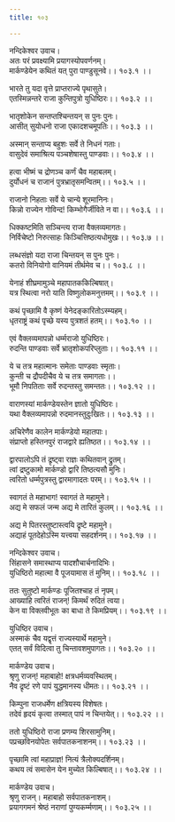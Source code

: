 ```yaml
---
title: १०३

---
```

नन्दिकेश्वर उवाच।  
अतः परं प्रवक्ष्यामि प्रयागस्योपवर्णनम्।  
मार्कण्डेयेन कथितं यत् पुरा पाण्डुसूनवे।। १०३.१ ।।  
  
भारते तु यदा वृत्ते प्राप्तराज्ये पृथासुते।  
एतस्मिन्नन्तरे राजा कुन्तिपुत्रो युधिष्ठिरः।। १०३.२ ।।  
  
भातृशोकेन सन्तप्तश्चिन्तयन् स पुनः पुनः।  
आसीत् सुयोधनो राजा एकादशचमूपतिः।। १०३.३ ।।  
  
अस्मान् सन्ताप्य बहुशः सर्वे ते निधनं गताः।  
वासुदेवं समाश्रित्य पञ्चशेषास्तु पाण्डवाः।। १०३.४ ।।  
  
हत्वा भीष्मं च द्रोणञ्च कर्णं चैव महाबलम्।  
दुर्योधनं च राजानं पुत्रभ्रातृसमन्वितम्।। १०३.५ ।।  
  
राजानो निहताः सर्वे ये चान्ये शूरमानिनः।  
किन्नो राज्येन गोविन्द! किम्भोगैर्जीविते न वा।। १०३.६ ।।  
  
धिक्कष्टमिति सञ्चिन्त्य राजा वैक्लव्यमागतः।  
निर्विचेष्टो निरुत्साहः किञ्चित्तिष्ठत्यधोमुखः।। १०३.७ ।।  
  
लब्धसंज्ञो यदा राजा चिन्तयन् स पुनः पुनः।  
कतरो विनियोगो वानियमं तीर्थमेव च।। १०३.८ ।।  
  
येनाहं शीघ्रमामुञ्चे महापातककिल्बिषात्।  
यत्र स्थित्वा नरो याति विष्णुलोकमनुत्तमम्।। १०३.९ ।।  
  
कथं पृच्छामि वै कृष्णं येनेदङ्कारितोऽस्म्यहम्।  
धृतराष्ट्रं कथं पृच्छे यस्य पुत्रशतं हतम्।। १०३.१० ।।  
  
एवं वैक्लव्यमापन्नो धर्म्मराजो युधिष्ठिरः।  
रुदन्ति पाण्डवाः सर्वे भ्रातृशोकपरिप्लुताः।। १०३.११ ।।  
  
ये च तत्र महात्मानः समेताः पाण्डवाः स्मृताः।  
कुन्ती च द्रौपदीचैव ये च तत्र समागताः।।  
भूमौ निपतिताः सर्वे रुदन्तस्तु समन्ततः।। १०३.१२ ।।  
  
वाराणस्यां मार्कण्डेयस्तेन ज्ञातो युधिष्ठिरः।  
यथा वैक्लव्यमापन्नो रुदमानस्तुदुःखितः।। १०३.१३ ।।  
  
अचिरेणैव कालेन मार्कण्डेयो महातपाः।  
संप्राप्तो हस्तिनपुरं राजद्वारे ह्यतिष्ठत।। १०३.१४ ।।  
  
द्वारपालोऽपि तं द्रृष्ट्वा राज्ञः कथितवान् द्रुतम्।  
त्वां द्रष्टुकामो मार्कण्डो द्वारि तिष्ठत्यसौ मुनिः।  
त्वरितो धर्म्मपुत्रस्तु द्वारमागादतः परम्।। १०३.१५ ।।  
  
स्वागतं ते महाभाग! स्वागतं ते महामुने।  
अद्य मे सफलं जन्म अद्य मे तारितं कुलम्।। १०३.१६ ।।  
  
अद्य मे पितरस्तुष्टास्त्वयि द्रृष्टे महामुने।  
अद्याहं पूतदेहोऽस्मि यत्त्वया सहदर्शनम्।। १०३.१७ ।।  
  
नन्दिकेश्वर उवाच।  
सिंहासने समास्थाप्य पादशौचार्चनादिभिः।  
युधिष्ठिरो महात्मा वै पूजयामास तं मुनिम्।। १०३.१८ ।।  
  
ततः सुतुष्टो मार्कण्डः पूजितश्चाह तं नृपम्।  
आख्याहि त्वरितं राजन्! किमर्थं रुदितं त्वया।  
केन वा विक्लवीभूतः का बाधा ते किमप्रियम्।। १०३.१९ ।।  
  
युधिष्ठिर उवाच।  
अस्माकं चैव यद्वृत्तं राज्यस्यार्थे महामुने।  
एतत् सर्वं विदित्वा तु चिन्तावशमुपागतः।। १०३.२० ।।  
  
मार्कण्डेय उवाच।  
श्रृणु राजन्! महाबाहो! क्षत्रधर्मव्यवस्थितम्।  
नैव द्रृष्टं रणे पापं युद्धमानस्य धीमतः।। १०३.२१ ।।  
  
किम्पुना राजधर्मेण क्षत्रियस्य विशेषतः।  
तदेवं हृदयं कृत्वा तस्मात् पापं न चिन्तयेत्।। १०३.२२ ।।  
  
ततो युधिष्ठिरो राजा प्रणम्य शिरसामुनिम्।  
पप्रच्छविनयोपेतः सर्वपातकनाशनम्।। १०३.२३ ।।  
  
पृच्छामि त्वां महाप्राज्ञ! नित्यं त्रैलोक्यदर्शिनम्।  
कथय त्वं समासेन येन मुच्येत किल्बिषात्।। १०३.२४ ।।  
  
मार्कण्डेय उवाच।  
श्रृणु राजन्। महाबाहो सर्वपातकनाशम्।  
प्रयागगमनं श्रेष्ठं नराणां पुण्यकर्म्मणाम्।। १०३.२५ ।।